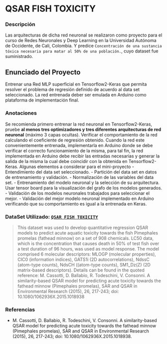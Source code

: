 # QSAR FISH TOXICITY

### Descripción

Las arquitecturas de dicha red neuronal se realizaron como proyecto para el curso de Redes Neuronales y Deep Learning en la Universidad Autónoma de Occidente, de Cali, Colombia. Y predice `Concentración de una sustancia tóxica necesaria para matar al 50% de una población.`, cuyo dataset fue suministrado.

## Enunciado del Proyecto

Entrenar una Red MLP superficial en Tensorflow2-Keras que permita resolver el problema de regresión definido de acuerdo al data set seleccionado. La red entrenada deber ser emulada en Arduino como plataforma de implementación final.

### Anotaciones

Se recomienda primero entrenar la red neuronal en Tensorflow2-Keras, pruebe **al menos tres optimizadores y tres diferentes arquitecturas de red neuronal** (máximo 3 capas ocultas). Verificar el comportamiento de la red calculando el coeficiente de regresión obtenido. Cuando la red este convenientemente entrenada, implementarla en Arduino donde se debe verificar el correcto funcionamiento de la misma, para tal fin, la red implementada en Arduino debe recibir las entradas necesarias y generar la salida de la misma la cual debe coincidir con la obtenida en Tensorflow2-Keras. Algunas elementos a considerar para el mini-proyecto
    - Entendimiento del data set seleccionado.
    - Partición del data set en datos de entrenamiento y validación.
    - Normalización de las variables del data set.
    - Entrenamiento del modelo neuronal y la selección de su arquitectura. Usar tensor board para la visualización del grafo de los modelos generados.
    - Validación de los modelos neuronales trabajados para seleccionar el mejor.
    - Validación del mejor modelo neuronal implementado en Arduino verificando que su comportamiento es igual a la entrenada en Keras.

### DataSet Utilizado: [`QSAR FISH TOXICITY`](https://archive.ics.uci.edu/ml/datasets/QSAR+fish+toxicity)

> This dataset was used to develop quantitative regression QSAR models to predict acute aquatic toxicity towards the fish Pimephales promelas (fathead minnow) on a set of 908 chemicals. LC50 data, which is the concentration that causes death in 50% of test fish over a test duration of 96 hours, was used as model response. The model comprised 6 molecular descriptors: MLOGP (molecular properties), CIC0 (information indices), GATS1i (2D autocorrelations), NdssC (atom-type counts), NdsCH ((atom-type counts), SM1_Dz(Z) (2D matrix-based descriptors). Details can be found in the quoted reference: M. Cassotti, D. Ballabio, R. Todeschini, V. Consonni. A similarity-based QSAR model for predicting acute toxicity towards the fathead minnow (Pimephales promelas), SAR and QSAR in Environmental Research (2015), 26, 217-243; doi: 10.1080/1062936X.2015.1018938

### Referencias

- M. Cassotti, D. Ballabio, R. Todeschini, V. Consonni. A similarity-based QSAR model for predicting acute toxicity towards the fathead minnow (Pimephales promelas), SAR and QSAR in Environmental Research (2015), 26, 217-243; doi: 10.1080/1062936X.2015.1018938.